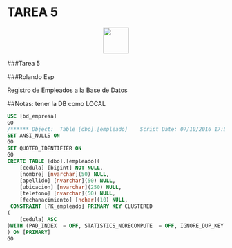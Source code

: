 # TAREA 5

<p align="center">
 <img src="https://github.com/fluidicon.png" width="60">
</p>

###Tarea 5

###Rolando Esp

Registro de Empleados a la Base de Datos

##Notas: tener la DB como LOCAL


```sql
USE [bd_empresa]
GO
/****** Object:  Table [dbo].[empleado]    Script Date: 07/10/2016 17:56:19 ******/
SET ANSI_NULLS ON
GO
SET QUOTED_IDENTIFIER ON
GO
CREATE TABLE [dbo].[empleado](
	[cedula] [bigint] NOT NULL,
	[nombre] [nvarchar](50) NULL,
	[apellido] [nvarchar](50) NULL,
	[ubicacion] [nvarchar](250) NULL,
	[telefono] [nvarchar](50) NULL,
	[fechanacimiento] [nchar](10) NULL,
 CONSTRAINT [PK_empleado] PRIMARY KEY CLUSTERED 
(
	[cedula] ASC
)WITH (PAD_INDEX  = OFF, STATISTICS_NORECOMPUTE  = OFF, IGNORE_DUP_KEY = OFF, ALLOW_ROW_LOCKS  = ON, ALLOW_PAGE_LOCKS  = ON) ON [PRIMARY]
) ON [PRIMARY]
GO
```
